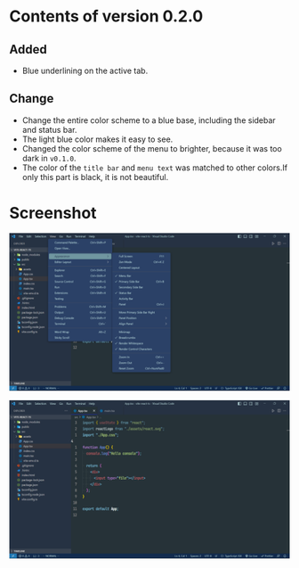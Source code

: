 # Contents of version 0.2.0

## Added

- Blue underlining on the active tab.

## Change

- Change the entire color scheme to a blue base, including the sidebar and status bar.
- The light blue color makes it easy to see.
- Changed the color scheme of the menu to brighter, because it was too dark in `v0.1.0`.
- The color of the `title bar` and `menu text` was matched to other colors.If only this part is black, it is not beautiful.

# Screenshot

![menu](../screenshot/v0.2.0/terracecat-menu.png)

![javascript](../screenshot/v0.2.0/terracecat-javascript.png)
